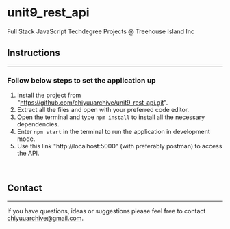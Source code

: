 # unit9_rest_api
 Full Stack JavaScript Techdegree Projects @ Treehouse Island Inc
 

## Instructions
---
### Follow below steps to set the application up 

1) Install the project from "https://github.com/chiyuuarchive/unit9_rest_api.git".
2) Extract all the files and open with your preferred code editor.
3) Open the terminal and type `npm install` to install all the necessary dependencies.
5) Enter `npm start` in the terminal to run the application in development mode.
6) Use this link "http://localhost:5000" (with preferably postman) to access the API.

<br>

## Contact
---
If you have questions, ideas or suggestions please feel free to contact chiyuuarchive@gmail.com.
